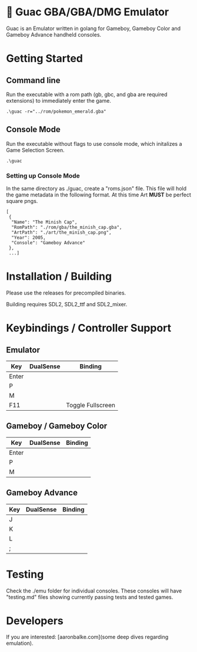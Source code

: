 # 🥑 Guac GBA/GBA/DMG Emulator

Guac is an Emulator written in golang for Gameboy, Gameboy Color and Gameboy
Advance handheld consoles.

# Getting Started

## Command line

Run the executable with a rom path (gb, gbc, and gba are required extensions) to
immediately enter the game.

```
.\guac -r="../rom/pokemon_emerald.gba"
```

## Console Mode

Run the executable without flags to use console mode, which initalizes a Game
Selection Screen.

```
.\guac
```

### Setting up Console Mode

In the same directory as ./guac, create a "roms.json" file. This file will hold
the game metadata in the following format. At this time Art **MUST** be perfect
square pngs.

```
[
 {
  "Name": "The Minish Cap",
  "RomPath": "./rom/gba/the_minish_cap.gba",
  "ArtPath": "./art/the_minish_cap.png",
  "Year": 2005,
  "Console": "Gameboy Advance"
 },
 ...]
 ```

# Installation / Building

Please use the releases for precompiled binaries.

Building requires SDL2, SDL2_ttf and SDL2_mixer.

# Keybindings / Controller Support

## Emulator

| Key   | DualSense | Binding           |
|-------|-----------|-------------------|
| Enter |           |                   |
| P     |           |                   |
| M     |           |                   |
| F11   |           | Toggle Fullscreen |

## Gameboy / Gameboy Color

| Key   | DualSense | Binding |
|-------|-----------|---------|
| Enter |           |         |
| P     |           |         |
| M     |           |         |

## Gameboy Advance

| Key   | DualSense | Binding |
|-------|-----------|---------|
| J     |           |         |
| K     |           |         |
| L     |           |         |
| ;     |           |         |

# Testing

Check the ./emu folder for individual consoles. These consoles will have
"testing.md" files showing currently passing tests and tested games.

# Developers

If you are interested: [aaronbalke.com](some deep dives regarding emulation).
